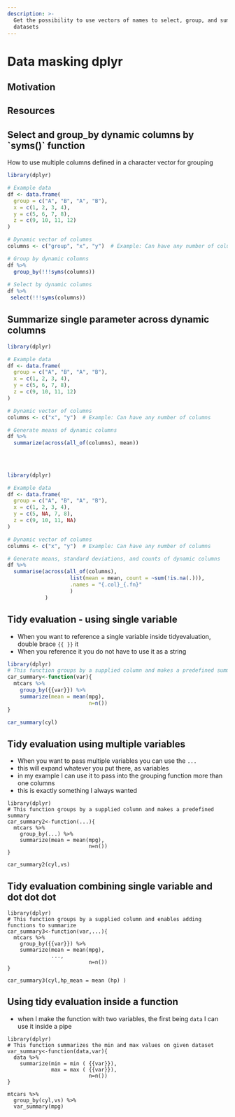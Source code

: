 ```yaml
---
description: >-
  Get the possibility to use vectors of names to select, group, and summarize
  datasets
---
```


# Data masking dplyr

## Motivation&#x20;

## Resources

## Select and group\_by dynamic columns by \`syms()\` function

How to use multiple columns defined in a character vector for grouping&#x20;

```r
library(dplyr)

# Example data
df <- data.frame(
  group = c("A", "B", "A", "B"),
  x = c(1, 2, 3, 4),
  y = c(5, 6, 7, 8),
  z = c(9, 10, 11, 12)
)

# Dynamic vector of columns
columns <- c("group", "x", "y")  # Example: Can have any number of columns

# Group by dynamic columns
df %>%
  group_by(!!!syms(columns))
  
# Select by dynamic columns
df %>%
 select(!!!syms(columns))
```

## Summarize single parameter across dynamic columns

```r
library(dplyr)

# Example data
df <- data.frame(
  group = c("A", "B", "A", "B"),
  x = c(1, 2, 3, 4),
  y = c(5, 6, 7, 8),
  z = c(9, 10, 11, 12)
)

# Dynamic vector of columns
columns <- c("x", "y")  # Example: Can have any number of columns

# Generate means of dynamic columns
df %>%
  summarize(across(all_of(columns), mean))
  
  
  
```

```r
library(dplyr)

# Example data
df <- data.frame(
  group = c("A", "B", "A", "B"),
  x = c(1, 2, 3, 4),
  y = c(5, NA, 7, 8),
  z = c(9, 10, 11, NA)
)

# Dynamic vector of columns
columns <- c("x", "y")  # Example: Can have any number of columns

# Generate means, standard deviations, and counts of dynamic columns
df %>%
  summarise(across(all_of(columns), 
                    list(mean = mean, count = ~sum(!is.na(.))),
                    .names = "{.col}_{.fn}"
                    )
            )

```

##

## Tidy evaluation - using single variable

* When you want to reference a single variable inside tidyevaluation, double brace `{{ }}` it
* When you reference it you do not have to use it as a string

```r
library(dplyr)
# This function groups by a supplied column and makes a predefined summary
car_summary<-function(var){
  mtcars %>% 
    group_by({{var}}) %>% 
    summarize(mean = mean(mpg),
                          n=n())
}

car_summary(cyl)
```

## Tidy evaluation using multiple variables

* When you want to pass multiple variables you can use the `...`
* this will expand whatever you put there, as variables
* in my example I can use it to pass into the grouping function more than one columns
* this is exactly something I always wanted

```
library(dplyr)
# This function groups by a supplied column and makes a predefined summary
car_summary2<-function(...){
  mtcars %>% 
    group_by(...) %>% 
    summarize(mean = mean(mpg),
                          n=n())
}

car_summary2(cyl,vs)
```

## Tidy evaluation combining single variable and dot dot dot

```
library(dplyr)
# This function groups by a supplied column and enables adding functions to summarize
car_summary3<-function(var,...){
  mtcars %>% 
    group_by({{var}}) %>% 
    summarize(mean = mean(mpg),
              ...,
                          n=n())
}

car_summary3(cyl,hp_mean = mean (hp) )
```

## Using tidy evaluation inside a function

* when I make the function with two variables, the first being `data` I can use it inside a pipe

```
library(dplyr)
# This function summarizes the min and max values on given dataset 
var_summary<-function(data,var){
  data %>% 
    summarize(min = min ( {{var}}),
              max = max ( {{var}}),
                          n=n())
}

mtcars %>% 
  group_by(cyl,vs) %>% 
  var_summary(mpg)
```
